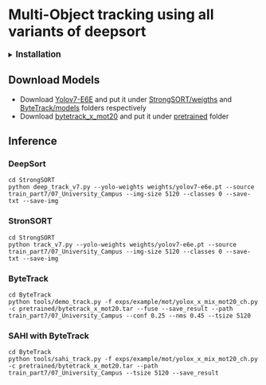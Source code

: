 # Multi-Object tracking using all variants of deepsort
<details>

<summary>
<big><b>Installation</b></big>
</summary>
- Install StrongSORT
```js
  cd StrongSORT
  pip install -r requirements.txt
```
- Install ByteTrack
```js
 cd ByteTrack
 pip install -r requirements.txt
 python3 setup.py develop
```
- Install SAHI
```js
  git clone https://github.com/kadirnar/Yolov7-SAHI.git
  python3 setup.py install
```

</details> 

## Download Models
- Download [Yolov7-E6E](https://github.com/WongKinYiu/yolov7/releases/download/v0.1/yolov7-e6e.pt) and put it under [StrongSORT/weigths](https://github.com/danial880/Multi-Object-Tracking/tree/main/StrongSORT/weights) and [ByteTrack/models](https://github.com/danial880/Multi-Object-Tracking/tree/main/ByteTrack/models) folders respectively
- Download [bytetrack_x_mot20](https://drive.google.com/file/d/1HX2_JpMOjOIj1Z9rJjoet9XNy_cCAs5U/view?usp=sharing) and put it under [pretrained](https://github.com/danial880/Multi-Object-Tracking/tree/main/ByteTrack/pretrained) folder

## Inference
### DeepSort
```
cd StrongSORT
python deep_track_v7.py --yolo-weights weights/yolov7-e6e.pt --source train_part7/07_University_Campus --img-size 5120 --classes 0 --save-txt --save-img
```
### StronSORT
```
cd StrongSORT
python track_v7.py --yolo-weights weights/yolov7-e6e.pt --source train_part7/07_University_Campus --img-size 5120 --classes 0 --save-txt --save-img
```
### ByteTrack
```
cd ByteTrack
python tools/demo_track.py -f exps/example/mot/yolox_x_mix_mot20_ch.py -c pretrained/bytetrack_x_mot20.tar --fuse --save_result --path train_part7/07_University_Campus --conf 0.25 --nms 0.45 --tsize 5120
```
### SAHI with ByteTrack
```
cd ByteTrack
python tools/sahi_track.py -f exps/example/mot/yolox_x_mix_mot20_ch.py -c pretrained/bytetrack_x_mot20.tar --path train_part7/07_University_Campus --tsize 5120 --save_result
```
